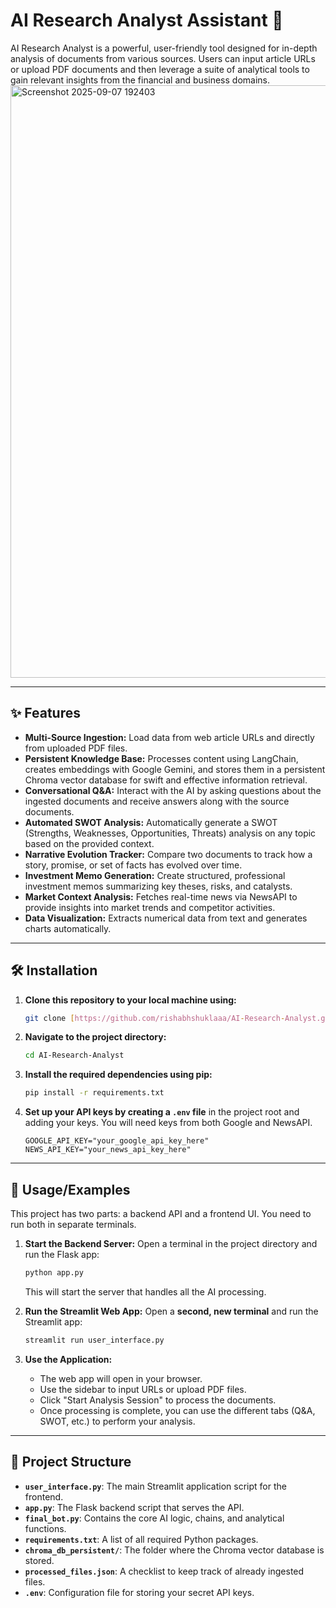 # AI Research Analyst Assistant 🦅

AI Research Analyst is a powerful, user-friendly tool designed for in-depth analysis of documents from various sources. Users can input article URLs or upload PDF documents and then leverage a suite of analytical tools to gain relevant insights from the financial and business domains.
<img width="1920" height="948" alt="Screenshot 2025-09-07 192403" src="https://github.com/user-attachments/assets/3428f9be-2ebf-4cfe-933b-44652ca45518" />

---

## ✨ Features

* **Multi-Source Ingestion:** Load data from web article URLs and directly from uploaded PDF files.
* **Persistent Knowledge Base:** Processes content using LangChain, creates embeddings with Google Gemini, and stores them in a persistent Chroma vector database for swift and effective information retrieval.
* **Conversational Q&A:** Interact with the AI by asking questions about the ingested documents and receive answers along with the source documents.
* **Automated SWOT Analysis:** Automatically generate a SWOT (Strengths, Weaknesses, Opportunities, Threats) analysis on any topic based on the provided context.
* **Narrative Evolution Tracker:** Compare two documents to track how a story, promise, or set of facts has evolved over time.
* **Investment Memo Generation:** Create structured, professional investment memos summarizing key theses, risks, and catalysts.
* **Market Context Analysis:** Fetches real-time news via NewsAPI to provide insights into market trends and competitor activities.
* **Data Visualization:** Extracts numerical data from text and generates charts automatically.

---

## 🛠️ Installation

1.  **Clone this repository to your local machine using:**
    ```bash
    git clone [https://github.com/rishabhshuklaaa/AI-Research-Analyst.git](https://github.com/rishabhshuklaaa/AI-Research-Analyst.git)
    ```

2.  **Navigate to the project directory:**
    ```bash
    cd AI-Research-Analyst
    ```

3.  **Install the required dependencies using pip:**
    ```bash
    pip install -r requirements.txt
    ```

4.  **Set up your API keys by creating a `.env` file** in the project root and adding your keys. You will need keys from both Google and NewsAPI.
    ```
    GOOGLE_API_KEY="your_google_api_key_here"
    NEWS_API_KEY="your_news_api_key_here"
    ```

---

## 🚀 Usage/Examples

This project has two parts: a backend API and a frontend UI. You need to run both in separate terminals.

1.  **Start the Backend Server:**
    Open a terminal in the project directory and run the Flask app:
    ```bash
    python app.py
    ```
    This will start the server that handles all the AI processing.

2.  **Run the Streamlit Web App:**
    Open a **second, new terminal** and run the Streamlit app:
    ```bash
    streamlit run user_interface.py
    ```

3.  **Use the Application:**
    * The web app will open in your browser.
    * Use the sidebar to input URLs or upload PDF files.
    * Click "Start Analysis Session" to process the documents.
    * Once processing is complete, you can use the different tabs (Q&A, SWOT, etc.) to perform your analysis.

---

## 📂 Project Structure

* **`user_interface.py`**: The main Streamlit application script for the frontend.
* **`app.py`**: The Flask backend script that serves the API.
* **`final_bot.py`**: Contains the core AI logic, chains, and analytical functions.
* **`requirements.txt`**: A list of all required Python packages.
* **`chroma_db_persistent/`**: The folder where the Chroma vector database is stored.
* **`processed_files.json`**: A checklist to keep track of already ingested files.
* **`.env`**: Configuration file for storing your secret API keys.
